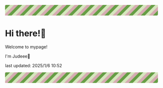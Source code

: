 <!-- Header image -->
<img src="./pokemon/pokemon_37.png" width="1000">

# Hi there!👋

Welcome to mypage!

I'm Judeee🐷

last updated: 2025/1/6 10:52

<!-- Footer image -->
<img src="./pokemon/pokemon_37.png" width="1000">
